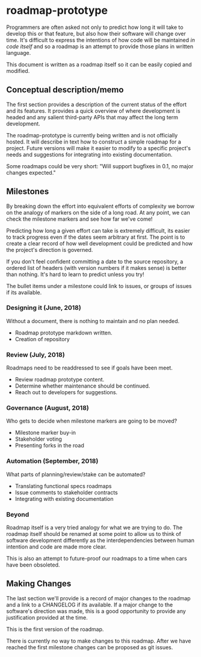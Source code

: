 # roadmap-prototype

Programmers are often asked not only to predict how long it will 
take to develop this or that feature, but also how their software 
will change over time. It's difficult to express the intentions 
of how code will be maintained *in code itself* and so a roadmap 
is an attempt to provide those plans in written language.

This document is written as a roadmap itself so it can be easily 
copied and modified.

## Conceptual description/memo

The first section provides a description of the current status of 
the effort and its features. It provides a quick overview of where 
development is headed and any salient third-party APIs that may 
affect the long term development.

The roadmap-prototype is currently being written and is not officially
hosted. It will describe in text how to construct a simple roadmap 
for a project. Future versions will make it easier to modify to a 
specific project's needs and suggestions for integrating into existing 
documentation.

Some roadmaps could be very short: "Will support bugfixes in 0.1, no 
major changes expected."

## Milestones

By breaking down the effort into equivalent efforts of complexity we 
borrow on the analogy of markers on the side of a long road. At any 
point, we can check the milestone markers and see how far we've come!

Predicting how long a given effort can take is extremely difficult,
its easier to track progress even if the dates seem arbitrary at first. 
The point is to create a clear record of how well development could 
be predicted and how the project's direction is governed.

If you don't feel confident committing a date to the source repository, 
a ordered list of headers (with version numbers if it makes sense) is 
better than nothing. It's hard to learn to predict unless you try!

The bullet items under a milestone could link to issues, or groups of 
issues if its available.

### Designing it (June, 2018)

Without a document, there is nothing to maintain and no plan needed.

* Roadmap prototype markdown written.
* Creation of repository

### Review (July, 2018)

Roadmaps need to be readdressed to see if goals have been meet.

* Review roadmap prototype content.
* Determine whether maintenance should be continued.
* Reach out to developers for suggestions.

### Governance (August, 2018)

Who gets to decide when milestone markers are going to be moved?

* Milestone marker buy-in
* Stakeholder voting
* Presenting forks in the road

### Automation (September, 2018)

What parts of planning/review/stake can be automated?

* Translating functional specs roadmaps
* Issue comments to stakeholder contracts
* Integrating with existing documentation

### Beyond

Roadmap itself is a very tried analogy for what we are trying to 
do. The roadmap itself should be renamed at some point to allow us
to think of software development differently as the interdependencies 
between human intention and code are made more clear.

This is also an attempt to future-proof our roadmaps to a time 
when cars have been obsoleted.

## Making Changes

The last section we'll provide is a record of major changes to the roadmap
and a link to a CHANGELOG if its available. If a major change to the 
software's direction was made, this is a good opportunity to provide any 
justification provided at the time.

This is the first version of the roadmap.

There is currently no way to make changes to this roadmap. After 
we have reached the first milestone changes can be proposed as 
git issues.

